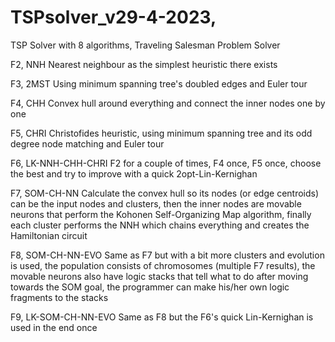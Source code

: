 # TSPsolver_v29-4-2023, 
TSP Solver with 8 algorithms, 
Traveling Salesman Problem Solver

F2, NNH               Nearest neighbour as the simplest heuristic there exists 
 
F3, 2MST              Using minimum spanning tree's doubled edges and Euler tour 
 
F4, CHH               Convex hull around everything and connect the inner nodes one by one 
 
F5, CHRI              Christofides heuristic, using minimum spanning tree and its odd degree node matching and Euler tour 
 
F6, LK-NNH-CHH-CHRI   F2 for a couple of times, F4 once, F5 once, choose the best and try to improve with a quick 2opt-Lin-Kernighan 
 
F7, SOM-CH-NN         Calculate the convex hull so its nodes (or edge centroids) can be the input nodes and clusters, then 
                      the inner nodes are movable neurons that perform the Kohonen Self-Organizing Map algorithm, finally 
                      each cluster performs the NNH which chains everything and creates the Hamiltonian circuit 
 
F8, SOM-CH-NN-EVO     Same as F7 but with a bit more clusters and evolution is used, the population consists of 
                      chromosomes (multiple F7 results), the movable neurons also have logic stacks that tell what to do 
                      after moving towards the SOM goal, the programmer can make his/her own logic fragments to the stacks 
 
F9, LK-SOM-CH-NN-EVO  Same as F8 but the F6's quick Lin-Kernighan is used in the end once 
